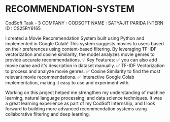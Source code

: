 # RECOMMENDATION-SYSTEM
CodSoft Task - 3
COMPANY : CODSOFT
NAME : SATYAJIT PARIDA 
INTERN ID : CS25RY6165

I created a Movie Recommendation System built using Python and implemented in Google Colab! This system suggests movies to users based on their preferences using content-based filtering. By leveraging TF-IDF vectorization and cosine similarity, the model analyzes movie genres to provide accurate recommendations.
💡 Key Features:
 ✅ you can also add movie name and it's description in dataset manually.
 ✅ TF-IDF Vectorization to process and analyze movie genres.
 ✅ Cosine Similarity to find the most relevant movie recommendations.
 ✅ Interactive Google Colab implementation, making it easy to use and experiment with.

 Working on this project helped me strengthen my understanding of machine learning, natural language processing, and data science techniques. It was a great learning experience as part of my CodSoft Internship, and I look forward to building more advanced recommendation systems using collaborative filtering and deep learning.

